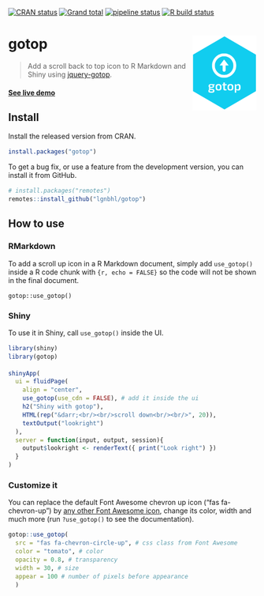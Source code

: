 
<!-- README.md is generated from README.Rmd. Please edit that file -->

<!-- badges: start -->

[![CRAN
status](https://www.r-pkg.org/badges/version/gotop)](https://CRAN.R-project.org/package=gotop)
[![Grand
total](https://cranlogs.r-pkg.org/badges/grand-total/gotop)](https://cran.r-project.org/package=gotop)
[![pipeline
status](https://gitlab.com/lgnbhl/gotop/badges/master/pipeline.svg)](https://gitlab.com/lgnbhl/gotop/pipelines)
[![R build
status](https://github.com/lgnbhl/gotop/workflows/R-CMD-check/badge.svg)](https://github.com/lgnbhl/gotop/actions)
<!-- badges: end -->

# gotop <img src="man/figures/logo.png" align="right" alt="" width="130" />

> Add a scroll back to top icon to R Markdown and Shiny using
> [jquery-gotop](https://scottdorman.blog/jquery-gotop/).

#### [See live demo](https://gotop.felixluginbuhl.com)

## Install

Install the released version from CRAN.

``` r
install.packages("gotop")
```

To get a bug fix, or use a feature from the development version, you can
install it from GitHub.

``` r
# install.packages("remotes")
remotes::install_github("lgnbhl/gotop")
```

## How to use

### RMarkdown

To add a scroll up icon in a R Markdown document, simply add
`use_gotop()` inside a R code chunk with `{r, echo = FALSE}` so the code
will not be shown in the final document.

 ```{r, echo = FALSE}
gotop::use_gotop()
 ```


### Shiny

To use it in Shiny, call `use_gotop()` inside the UI.

``` r
library(shiny)
library(gotop)

shinyApp(
  ui = fluidPage(
    align = "center",
    use_gotop(use_cdn = FALSE), # add it inside the ui
    h2("Shiny with gotop"), 
    HTML(rep("&darr;<br/><br/>scroll down<br/><br/>", 20)),
    textOutput("lookright")
  ),
  server = function(input, output, session){
    output$lookright <- renderText({ print("Look right") })
  }
)
```

### Customize it

You can replace the default Font Awesome chevron up icon (“fas
fa-chevron-up”) by [any other Font Awesome
icon](https://fontawesome.com/icons?d=gallery), change its color, width
and much more (run `?use_gotop()` to see the documentation).

``` r
gotop::use_gotop(
  src = "fas fa-chevron-circle-up", # css class from Font Awesome
  color = "tomato", # color
  opacity = 0.8, # transparency
  width = 30, # size
  appear = 100 # number of pixels before appearance
  )
```
